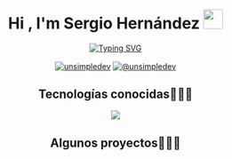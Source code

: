 <div display="flex" align="center"  >
<h1 align="center"><b>Hi , I'm Sergio Hernández </b><img src="https://media.giphy.com/media/hvRJCLFzcasrR4ia7z/giphy.gif" width="35"></h1>

<p align="center">
<a href="https://git.io/typing-svg"><img src="https://readme-typing-svg.herokuapp.com?font=Fira+Code&weight=700&duration=3800&pause=20&color=BDBDBD&background=FFFFFF00&center=true&vCenter=true&multiline=true&repeat=false&width=880&height=100&lines=Welcome+to+my+GitHub%F0%9F%98%83%2C+I'm+a+full-stack+developer.+;Here+you+can+see+the+technologies;I+use+and+my+projects." alt="Typing SVG" /></a>
</p>
<p align="center">
  <a href="https://www.linkedin.com/in/sergio-hern%C3%A1ndez-carpintero/" target="blank"><img align="center" src="https://img.shields.io/badge/LinkedIn-0077B5?style=for-the-badge&logo=linkedin&logoColor=white" alt="unsimpledev"/></a>
  <a href = "mailto:unsimpledev@gmail.com" target="blank"><img align="center" src="https://img.shields.io/badge/Gmail-D14836?style=for-the-badge&logo=gmail&logoColor=white" alt="@unsimpledev"  /></a>
</p>
<h2 >Tecnologías conocidas👨🏻‍💻</h2>
<!--tech stack icons-->
<p align="center">
  <a href="https://skillicons.dev">
    <img src="https://skillicons.dev/icons?i=js,py,react,mysql,nodejs,git,github,php,sqlite,postman,vscode,bash,css,html&perline=7" />
  </a>
</p>

<div id="proyectos">
<h2 >Algunos proyectos👨🏻‍💻</h2>

  </div>
